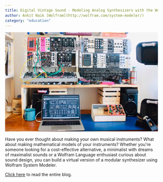 ```yaml
---
title: Digital Vintage Sound - Modeling Analog Synthesizers with the Wolfram Language and System Modeler
author: Ankit Naik [Wolfram](http://wolfram.com/system-modeler/)
category: "education"
---
```

![](SystemModeler-HeroImage.png)

Have you ever thought about making your own musical instruments? What about making mathematical models of your instruments? Whether you're someone looking for a cost-effective alternative, a minimalist with dreams of maximalist sounds or a Wolfram Language enthusiast curious about sound design, you can build a virtual version of a modular synthesizer using Wolfram System Modeler.

[Click here](https://blog.wolfram.com/2020/07/23/digital-vintage-sound-modeling-analog-synthesizers-with-the-wolfram-language-and-system-modeler) to read the entire blog.
